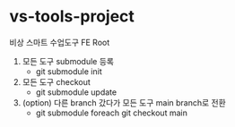 # vs-tools-project
비상 스마트 수업도구 FE Root 

1. 모든 도구 submodule 등록
   -  git submodule init
2. 모든 도구 checkout
   -  git submodule update
3. (option) 다른 branch 갔다가 모든 도구 main branch로 전환
   -  git submodule foreach git checkout main

